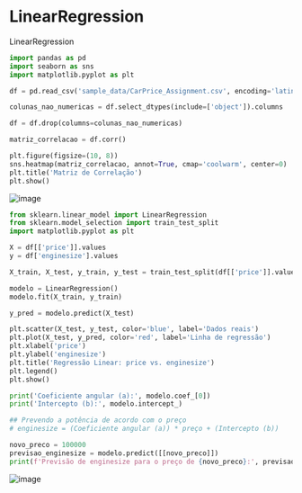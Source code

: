 # LinearRegression
LinearRegression



```python
import pandas as pd
import seaborn as sns
import matplotlib.pyplot as plt
```

```python
df = pd.read_csv('sample_data/CarPrice_Assignment.csv', encoding='latin1')

colunas_nao_numericas = df.select_dtypes(include=['object']).columns

df = df.drop(columns=colunas_nao_numericas)

matriz_correlacao = df.corr()

plt.figure(figsize=(10, 8))
sns.heatmap(matriz_correlacao, annot=True, cmap='coolwarm', center=0)
plt.title('Matriz de Correlação')
plt.show()
```

![image](https://github.com/BrenoMendesMoura/LinearRegression/assets/80074264/2ce26665-f0ba-4e80-a8d8-62426ba14257)

```python
from sklearn.linear_model import LinearRegression
from sklearn.model_selection import train_test_split
import matplotlib.pyplot as plt

X = df[['price']].values
y = df['enginesize'].values

X_train, X_test, y_train, y_test = train_test_split(df[['price']].values, df['enginesize'].values, test_size=0.3, random_state=42)

modelo = LinearRegression()
modelo.fit(X_train, y_train)

y_pred = modelo.predict(X_test)
```
```python
plt.scatter(X_test, y_test, color='blue', label='Dados reais')
plt.plot(X_test, y_pred, color='red', label='Linha de regressão')
plt.xlabel('price')
plt.ylabel('enginesize')
plt.title('Regressão Linear: price vs. enginesize')
plt.legend()
plt.show()

print('Coeficiente angular (a):', modelo.coef_[0])
print('Intercepto (b):', modelo.intercept_)

## Prevendo a potência de acordo com o preço
# enginesize = (Coeficiente angular (a)) * preço + (Intercepto (b))

novo_preco = 100000
previsao_enginesize = modelo.predict([[novo_preco]])
print(f'Previsão de enginesize para o preço de {novo_preco}:', previsao_enginesize[0])
```


![image](https://github.com/BrenoMendesMoura/LinearRegression/assets/80074264/516c98cf-94e4-44bc-8f91-e9fa9409b409)

